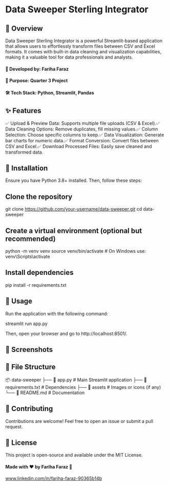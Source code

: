 # Data Sweeper Sterling Integrator

 

## 📌 Overview

Data Sweeper Sterling Integrator is a powerful Streamlit-based application that allows users to effortlessly transform files between CSV and Excel formats. It comes with built-in data cleaning and visualization capabilities, making it a valuable tool for data professionals and analysts.

#### 🚀 Developed by: Fariha Faraz
#### 🎯 Purpose: Quarter 3 Project
#### 🛠 Tech Stack: Python, Streamlit, Pandas

## ✨ Features

✅ Upload & Preview Data: Supports multiple file uploads (CSV & Excel).✅ Data Cleaning Options: Remove duplicates, fill missing values.✅ Column Selection: Choose specific columns to keep.✅ Data Visualization: Generate bar charts for numeric data.✅ Format Conversion: Convert files between CSV and Excel.✅ Download Processed Files: Easily save cleaned and transformed data.

## 🚀 Installation

Ensure you have Python 3.8+ installed. Then, follow these steps:

## Clone the repository
git clone https://github.com/your-username/data-sweeper.git
cd data-sweeper

## Create a virtual environment (optional but recommended)
python -m venv venv
source venv/bin/activate  # On Windows use: venv\Scripts\activate

## Install dependencies
pip install -r requirements.txt

## 🎯 Usage

Run the application with the following command:

streamlit run app.py

Then, open your browser and go to http://localhost:8501/.

## 📸 Screenshots

## 📂 File Structure

📦 data-sweeper
├── 📄 app.py            # Main Streamlit application
├── 📄 requirements.txt  # Dependencies
├── 📂 assets            # Images or icons (if any)
└── 📄 README.md         # Documentation

## 🤝 Contributing

Contributions are welcome! Feel free to open an issue or submit a pull request.

## 📜 License

This project is open-source and available under the MIT License.

#### Made with ❤️ by Fariha Faraz 🚀
www.linkedin.com/in/fariha-faraz-90365b14b
